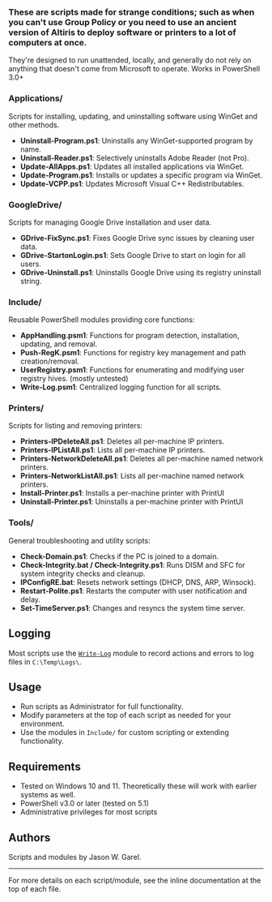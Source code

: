 ### These are scripts made for strange conditions; such as when you can't use Group Policy or you need to use an ancient version of Altiris to deploy software or printers to a lot of computers at once.

They're designed to run unattended, locally, and generally do not rely on anything that doesn't come from Microsoft to operate. Works in PowerShell 3.0+ 

### Applications/

Scripts for installing, updating, and uninstalling software using WinGet and other methods.

- **Uninstall-Program.ps1**: Uninstalls any WinGet-supported program by name.
- **Uninstall-Reader.ps1**: Selectively uninstalls Adobe Reader (not Pro).
- **Update-AllApps.ps1**: Updates all installed applications via WinGet.
- **Update-Program.ps1**: Installs or updates a specific program via WinGet.
- **Update-VCPP.ps1**: Updates Microsoft Visual C++ Redistributables.

### GoogleDrive/

Scripts for managing Google Drive installation and user data.

- **GDrive-FixSync.ps1**: Fixes Google Drive sync issues by cleaning user data.
- **GDrive-StartonLogin.ps1**: Sets Google Drive to start on login for all users.
- **GDrive-Uninstall.ps1**: Uninstalls Google Drive using its registry uninstall string.

### Include/

Reusable PowerShell modules providing core functions:

- **AppHandling.psm1**: Functions for program detection, installation, updating, and removal.
- **Push-RegK.psm1**: Functions for registry key management and path creation/removal.
- **UserRegistry.psm1**: Functions for enumerating and modifying user registry hives. (mostly untested)
- **Write-Log.psm1**: Centralized logging function for all scripts.

### Printers/

Scripts for listing and removing printers:

- **Printers-IPDeleteAll.ps1**: Deletes all per-machine IP printers.
- **Printers-IPListAll.ps1**: Lists all per-machine IP printers.
- **Printers-NetworkDeleteAll.ps1**: Deletes all per-machine named network printers.
- **Printers-NetworkListAll.ps1**: Lists all per-machine named network printers.
- **Install-Printer.ps1**: Installs a per-machine printer with PrintUI
- **Uninstall-Printer.ps1**: Uninstalls a per-machine printer with PrintUI

### Tools/

General troubleshooting and utility scripts:

- **Check-Domain.ps1**: Checks if the PC is joined to a domain.
- **Check-Integrity.bat / Check-Integrity.ps1**: Runs DISM and SFC for system integrity checks and cleanup.
- **IPConfigRE.bat**: Resets network settings (DHCP, DNS, ARP, Winsock).
- **Restart-Polite.ps1**: Restarts the computer with user notification and delay.
- **Set-TimeServer.ps1**: Changes and resyncs the system time server.

## Logging

Most scripts use the [`Write-Log`](Include/Write-Log.psm1) module to record actions and errors to log files in `C:\Temp\Logs\`.

## Usage

- Run scripts as Administrator for full functionality.
- Modify parameters at the top of each script as needed for your environment.
- Use the modules in `Include/` for custom scripting or extending functionality.

## Requirements

- Tested on Windows 10 and 11. Theoretically these will work with earlier systems as well.
- PowerShell v3.0 or later (tested on 5.1)
- Administrative privileges for most scripts

## Authors

Scripts and modules by Jason W. Garel.

---

For more details on each script/module, see the inline documentation at the top of each file.
